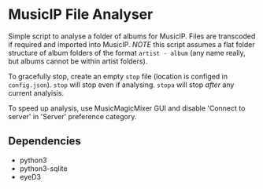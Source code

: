 # MusicIP File Analyser

Simple script to analyse a folder of albums for MusicIP. Files are transcoded if
required and imported into MusicIP. *NOTE* this script assumes a flat folder
structure of album folders of the format `artist - album` (any name really, but
albums cannot be within artist folders).

To gracefully stop, create an empty `stop` file (location is configed in
`config.json`). `stop` will stop even if analysing. `stopa` will stop _after_
any current analyisis.

To speed up analysis, use MusicMagicMixer GUI and disable 'Connect to server' in
'Server' preference category.

## Dependencies

- python3
- python3-sqlite
- eyeD3
